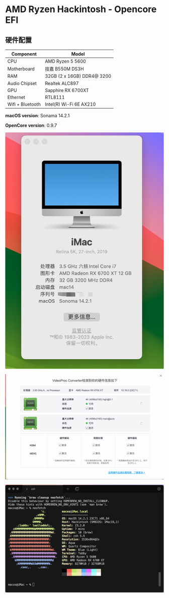 # AMD Ryzen Hackintosh - Opencore EFI

## 硬件配置


| **Component**        | **Model**                            |
| -------------------- | ------------------------------------ | 
| CPU                  | AMD Ryzen 5 5600                     |
| Motherboard          | 技嘉 B550M DS3H                      |
| RAM                  | 32GB (2 x 16GB) DDR4@ 3200           |
| Audio Chipset        | Realtek ALC897                       |
| GPU                  | Sapphire RX 6700XT                   |
| Ethernet             | RTL8111                              |
| Wifi + Bluetooth     | Intel(R) Wi-Fi 6E AX210              |


**macOS version**: Sonama 14.2.1

**OpenCore version**: 0.9.7

![info](./imgs/info.jpg)

![gpu](./imgs/gpu.jpg)

![](./imgs/neofetch.jpg)

